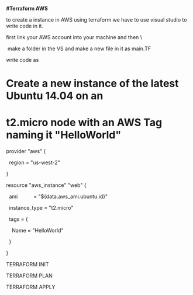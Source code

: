 
**#Terraform AWS**

  

to create a instance in AWS using terraform we have to use visual studio to write code in it.

  

first link your AWS account into your machine and then \

  

 make a folder in the VS and make a new file in it as main.TF

  

write code as

  

# Create a new instance of the latest Ubuntu 14.04 on an

# t2.micro node with an AWS Tag naming it "HelloWorld"

  

provider "aws" {

  region = "us-west-2"

}

  

resource "aws_instance" "web" {

  ami           = "${data.aws_ami.ubuntu.id}"

  instance_type = "t2.micro"

  

  tags = {

    Name = "HelloWorld"

  }

}  

  

TERRAFORM INIT 

  

TERRAFORM PLAN 

  

TERRAFORM APPLY